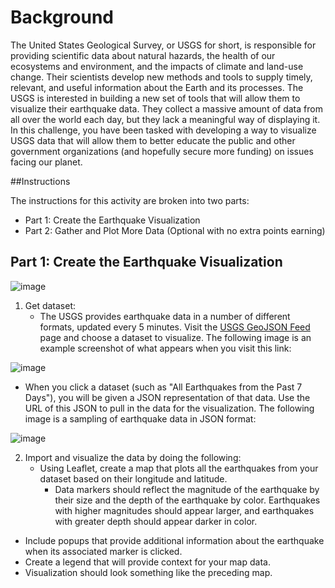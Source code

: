 # Background

The United States Geological Survey, or USGS for short, is responsible for providing scientific data about natural hazards, the health of our ecosystems and environment, and the impacts of climate and land-use change. Their scientists develop new methods and tools to supply timely, relevant, and useful information about the Earth and its processes.
The USGS is interested in building a new set of tools that will allow them to visualize their earthquake data. They collect a massive amount of data from all over the world each day, but they lack a meaningful way of displaying it. In this challenge, you have been tasked with developing a way to visualize USGS data that will allow them to better educate the public and other government organizations (and hopefully secure more funding) on issues facing our planet.

##Instructions

The instructions for this activity are broken into two parts:
* Part 1: Create the Earthquake Visualization
* Part 2: Gather and Plot More Data (Optional with no extra points earning)


## Part 1: Create the Earthquake Visualization

![image](https://static.bc-edx.com/data/dl-1-2/m15/lms/img/2-BasicMap.jpg)

1. Get dataset:
   - The USGS provides earthquake data in a number of different formats, updated every 5 minutes. Visit the [USGS GeoJSON Feed](https://earthquake.usgs.gov/earthquakes/feed/v1.0/geojson.php) page and choose a dataset to visualize. The following image is an example screenshot of what appears when you visit this link:

![image](https://static.bc-edx.com/data/dl-1-2/m15/lms/img/3-Data.jpg)

  - When you click a dataset (such as "All Earthquakes from the Past 7 Days"), you will be given a JSON representation of that data. Use the URL of this JSON to pull in the data for the visualization. The following image is a sampling of earthquake data in JSON format:

![image](https://static.bc-edx.com/data/dl-1-2/m15/lms/img/4-JSON.jpg)

2. Import and visualize the data by doing the following:
   - Using Leaflet, create a map that plots all the earthquakes from your dataset based on their longitude and latitude.
     * Data markers should reflect the magnitude of the earthquake by their size and the depth of the earthquake by color. Earthquakes with higher magnitudes should appear larger, and earthquakes with greater depth should appear darker in color.

  - Include popups that provide additional information about the earthquake when its associated marker is clicked.
  - Create a legend that will provide context for your map data.
  - Visualization should look something like the preceding map.

